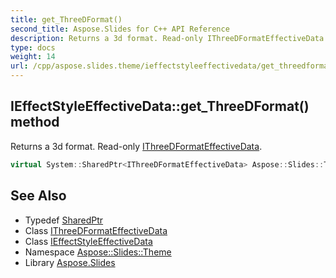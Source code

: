 ```yaml
---
title: get_ThreeDFormat()
second_title: Aspose.Slides for C++ API Reference
description: Returns a 3d format. Read-only IThreeDFormatEffectiveData.
type: docs
weight: 14
url: /cpp/aspose.slides.theme/ieffectstyleeffectivedata/get_threedformat/
---
```

## IEffectStyleEffectiveData::get_ThreeDFormat() method


Returns a 3d format. Read-only [IThreeDFormatEffectiveData](../../../aspose.slides/ithreedformateffectivedata/).

```cpp
virtual System::SharedPtr<IThreeDFormatEffectiveData> Aspose::Slides::Theme::IEffectStyleEffectiveData::get_ThreeDFormat()=0
```

## See Also

* Typedef [SharedPtr](../../system/sharedptr/)
* Class [IThreeDFormatEffectiveData](../../aspose.slides/ithreedformateffectivedata/)
* Class [IEffectStyleEffectiveData](./)
* Namespace [Aspose::Slides::Theme](../)
* Library [Aspose.Slides](../../)